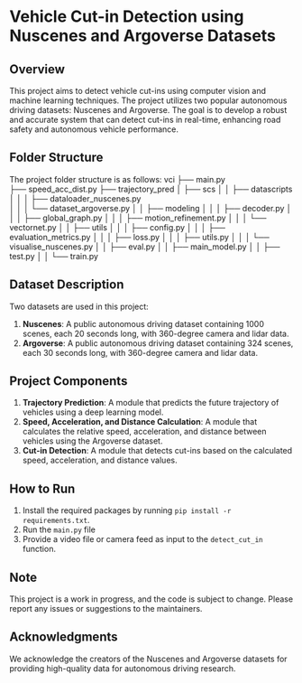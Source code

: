 **Vehicle Cut-in Detection using Nuscenes and Argoverse Datasets**
============================================================

**Overview**
-----------

This project aims to detect vehicle cut-ins using computer vision and machine learning techniques. The project utilizes two popular autonomous driving datasets: Nuscenes and Argoverse. The goal is to develop a robust and accurate system that can detect cut-ins in real-time, enhancing road safety and autonomous vehicle performance.

**Folder Structure**
-------------------

The project folder structure is as follows:
vci
├── main.py          
├── speed_acc_dist.py
├── trajectory_pred
│   ├── scs
│   │   ├── datascripts
│   │   │   ├── dataloader_nuscenes.py                                      
│   │   │   └── dataset_argoverse.py
│   │   ├── modeling
│   │   │   ├── decoder.py
│   │   │   ├── global_graph.py
│   │   │   ├── motion_refinement.py
│   │   │   └── vectornet.py
│   │   ├── utils
│   │   │   ├── config.py
│   │   │   ├── evaluation_metrics.py
│   │   │   ├── loss.py
│   │   │   ├── utils.py
│   │   │   └── visualise_nuscenes.py
│   │   ├── eval.py
│   │   ├── main_model.py
│   │   ├── test.py
│   │   └── train.py

**Dataset Description**
---------------------

Two datasets are used in this project:

1. **Nuscenes**: A public autonomous driving dataset containing 1000 scenes, each 20 seconds long, with 360-degree camera and lidar data.
2. **Argoverse**: A public autonomous driving dataset containing 324 scenes, each 30 seconds long, with 360-degree camera and lidar data.

**Project Components**
---------------------

1. **Trajectory Prediction**: A module that predicts the future trajectory of vehicles using a deep learning model.
2. **Speed, Acceleration, and Distance Calculation**: A module that calculates the relative speed, acceleration, and distance between vehicles using the Argoverse dataset.
3. **Cut-in Detection**: A module that detects cut-ins based on the calculated speed, acceleration, and distance values.

**How to Run**
--------------

1. Install the required packages by running `pip install -r requirements.txt`.
2. Run the `main.py` file
3. Provide a video file or camera feed as input to the `detect_cut_in` function.

**Note**
-----

This project is a work in progress, and the code is subject to change. Please report any issues or suggestions to the maintainers.

**Acknowledgments**
---------------

We acknowledge the creators of the Nuscenes and Argoverse datasets for providing high-quality data for autonomous driving research.
